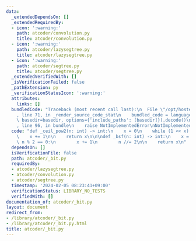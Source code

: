 ```yaml
---
data:
  _extendedDependsOn: []
  _extendedRequiredBy:
  - icon: ':warning:'
    path: atcoder/convolution.py
    title: atcoder/convolution.py
  - icon: ':warning:'
    path: atcoder/lazysegtree.py
    title: atcoder/lazysegtree.py
  - icon: ':warning:'
    path: atcoder/segtree.py
    title: atcoder/segtree.py
  _extendedVerifiedWith: []
  _isVerificationFailed: false
  _pathExtension: py
  _verificationStatusIcon: ':warning:'
  attributes:
    links: []
  bundledCode: "Traceback (most recent call last):\n  File \"/opt/hostedtoolcache/PyPy/3.10.13/x64/lib/pypy3.10/site-packages/onlinejudge_verify/documentation/build.py\"\
    , line 71, in _render_source_code_stat\n    bundled_code = language.bundle(stat.path,\
    \ basedir=basedir, options={'include_paths': [basedir]}).decode()\n  File \"/opt/hostedtoolcache/PyPy/3.10.13/x64/lib/pypy3.10/site-packages/onlinejudge_verify/languages/python.py\"\
    , line 96, in bundle\n    raise NotImplementedError\nNotImplementedError\n"
  code: "def _ceil_pow2(n: int) -> int:\n    x = 0\n    while (1 << x) < n:\n    \
    \    x += 1\n\n    return x\n\n\ndef _bsf(n: int) -> int:\n    x = 0\n    while\
    \ n % 2 == 0:\n        x += 1\n        n //= 2\n\n    return x\n"
  dependsOn: []
  isVerificationFile: false
  path: atcoder/_bit.py
  requiredBy:
  - atcoder/lazysegtree.py
  - atcoder/convolution.py
  - atcoder/segtree.py
  timestamp: '2024-02-05 08:23:41+09:00'
  verificationStatus: LIBRARY_NO_TESTS
  verifiedWith: []
documentation_of: atcoder/_bit.py
layout: document
redirect_from:
- /library/atcoder/_bit.py
- /library/atcoder/_bit.py.html
title: atcoder/_bit.py
---
```

